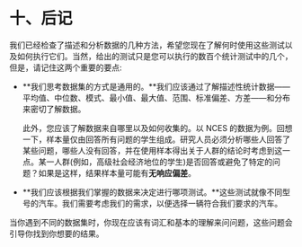 # 十、后记

我们已经检查了描述和分析数据的几种方法，希望您现在了解何时使用这些测试以及如何执行它们。当然，给出的测试只是您可以执行的数百个统计测试中的几个，但是，请记住这两个重要的要点:

*   **我们思考数据集的方式是通用的。**我们应该通过了解描述性统计数据——平均值、中位数、模式、最小值、最大值、范围、标准偏差、方差——和分布来密切了解数据。

    此外，您应该了解数据来自哪里以及如何收集的。以 NCES 的数据为例。回想一下，样本量仅由回答所有问题的学生组成。研究人员必须分析哪些人回答了某些问题，哪些人没有回答，并在使用样本得出关于人群的结论时考虑到这一点。某一人群(例如，高级社会经济地位的学生)是否回答或避免了特定的问题？如果是这样，结果样本量可能有**无响应偏差**。

*   **我们应该根据我们掌握的数据来决定进行哪项测试。**这些测试就像不同型号的汽车。我们需要考虑我们的需求，以便选择一辆符合我们要求的汽车。

当你遇到不同的数据集时，你现在应该有词汇和基本的理解来问问题，这些问题会引导你找到你想要的结果。